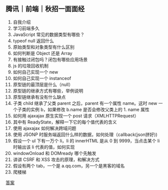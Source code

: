 ## 腾讯｜前端｜秋招一面面经

1. 自我介绍
2. 学习前端多久
3. JavaScript 常见的数据类型有哪些？
4. typeof null 返回什么
5. 原始类型和对象类型有什么区别
6. 如何判断是 Object 还是 Array
7. 有接触过闭包吗？闭包有哪些应用场景
8. js 的垃圾回收机制
9. 如何自己实现一个 new
10. 如何自己实现一个 instanceof
11. 原型链的最顶层是什么（null）
12. 原型链的继承方式有哪些，举例说明
13. 原型链继承有没有什么缺点
14. 子类 child 继承了父类 parent 之后，parent 有一个属性 name。这时 new 一个子类的实例 b，如果修改 b.name 是否会修改父类上的 1. name 属性
15. 如何用 ajaxajax 原生实现一个 post 请求（XMLHTTPRequest）
16. 其中有 ReadyState，解释一下它的每个值代表的含义
17. 使用 ajaxajax 如何解决跨域问题
18. 使用 JSONP 时服务端返回什么样的数据，如何处理（callback(json拼好))
19. 假设一个 ul 下有一万个 li，li 的 innerHTML 是从 0 到 9999，当点击某个 li 时输出该 li 代表的值，如何实现
20. windowOnload 和 DOMready 哪个先触发
21. 讲讲 CSRF 和 XSS 攻击的原理，和解决方式
22. 假设有两个 tab，一个是 a.qq.com，另一个是黑客的域名
23. 爬楼梯

[答案]('https://leetcode-cn.com/circle/discuss/WQmpjn/')